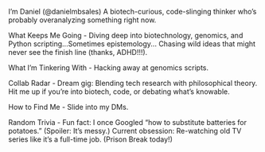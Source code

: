 I’m Daniel (@danielmbsales)
A biotech-curious, code-slinging thinker who’s probably overanalyzing something right now.

What Keeps Me Going - 
Diving deep into biotechnology, genomics, and Python scripting...Sometimes epistemology...
Chasing wild ideas that might never see the finish line (thanks, ADHD!!!).

What I’m Tinkering With - 
Hacking away at genomics scripts.

Collab Radar - 
Dream gig: Blending tech research with philosophical theory.
Hit me up if you’re into biotech, code, or debating what’s knowable.

How to Find Me - 
Slide into my DMs.

Random Trivia - 
Fun fact: I once Googled “how to substitute batteries for potatoes.” (Spoiler: It’s messy.)
Current obsession: Re-watching old TV series like it’s a full-time job. (Prison Break today!)
